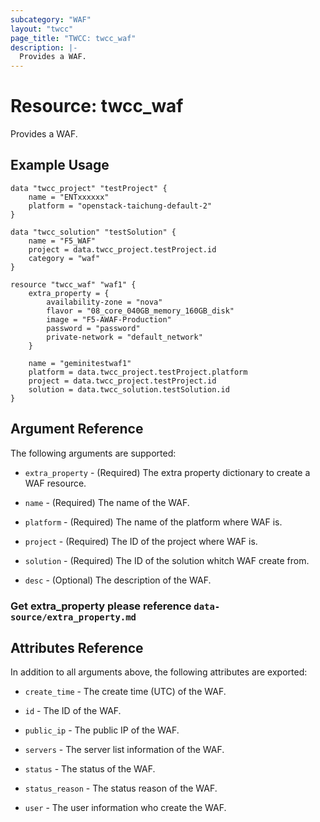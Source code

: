 ```yaml
---
subcategory: "WAF"
layout: "twcc"
page_title: "TWCC: twcc_waf"
description: |-
  Provides a WAF.
---
```


# Resource: twcc_waf

Provides a WAF.

## Example Usage

```hcl
data "twcc_project" "testProject" {
    name = "ENTxxxxxx"
    platform = "openstack-taichung-default-2"
}

data "twcc_solution" "testSolution" {
    name = "F5_WAF"
    project = data.twcc_project.testProject.id
    category = "waf"
}

resource "twcc_waf" "waf1" {
    extra_property = {
        availability-zone = "nova"
        flavor = "08_core_040GB_memory_160GB_disk"
        image = "F5-AWAF-Production"
        password = "password"
        private-network = "default_network"
    }

    name = "geminitestwaf1"
    platform = data.twcc_project.testProject.platform
    project = data.twcc_project.testProject.id
    solution = data.twcc_solution.testSolution.id
}
```

## Argument Reference

The following arguments are supported:

* `extra_property` - (Required) The extra property dictionary to create a WAF resource.

* `name` - (Required) The name of the WAF.

* `platform` - (Required) The name of the platform where WAF is.

* `project` - (Required) The ID of the project where WAF is.

* `solution` - (Required) The ID of the solution whitch WAF create from.

* `desc` - (Optional) The description of the WAF.

### Get extra_property please reference `data-source/extra_property.md`

## Attributes Reference

In addition to all arguments above, the following attributes are exported:

* `create_time` - The create time (UTC) of the WAF.

* `id` - The ID of the WAF.

* `public_ip` - The public IP of the WAF.

* `servers` - The server list information of the WAF.

* `status` - The status of the WAF.

* `status_reason` - The status reason of the WAF.

* `user` - The user information who create the WAF.
